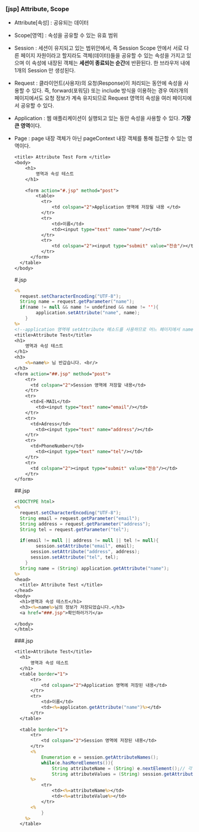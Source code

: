 ### [jsp]  Attribute, Scope

- Attribute[속성] : 공유되는 데이터

- Scope[영역] : 속성을 공유할 수 있는 유효 범위 

- Session : 세션이 유지되고 있는 범위안에서, 즉 Session Scope 안에서 서로 다른 페이지 자원이라고 할지라도 객체(데이터)들을 공유할 수 있는 속성을 가지고 있으며 이 속성에 내장된 객체는 **세션이 종료되는 순간**에 반환된다. 한 브라우저 내에 1개의 Session 만 생성된다.

- Request : 클라이언트(사용자)의 요청(Response)이 처리되는 동안에 속성을 사용할 수 있다. 즉, forward(포워딩) 또는 include 방식을 이용하는 경우 여러개의 페이지에서도 요청 정보가 계속 유지되므로 Request 영역의 속성을 여러 페이지에서 공유할 수 있다.

- Application : 웹 애플리케이션이 실행되고 있는 동안 속성을 사용할 수 있다. **가장 큰 영역**이다.

- Page : page 내장 객체가 아닌 pageContext 내장 객체를 통해 접근할 수 있는 영역이다.

  ```jsp
  <title> Attribute Test Form </title>
  <body>
      <h1>
          영역과 속성 테스트 
      </h1>
      
      <form action="#.jsp" method="post">
          <table>
          	<tr>
          		<td colspan="2">Application 영역에 저장될 내용 </td>
          	</tr>
          	<tr>
          		<td>이름</td>
              	<td><input type="text" name="name"/></td>
          	</tr>
          	<tr>
          		<td colspan="2"><input type="submit" value="전송"/></td>
          	</tr>
      	</form>
  	</table>
  </body>
  ```

  #.jsp

  ```jsp
  <%
  	request.setCharacterEncoding("UTF-8");
  	String name = request.getParameter("name");
  	if(name != null && name != undefined && name != ''){
          application.setAttribute("name", name);
      }
  %>
  <!--application 영역에 setAttribute 메소드를 사용하므로 어느 페이지에서 name을 사용할 수 있게 한다. -->
  <title>Attribute Test</title>
  <h1>
      영역과 속성 테스트
  </h1>
  <h3>
      <%=name%> 님 반갑습니다. <br/>
  </h3>
  <form action="##.jsp" method="post">
      <tr>
      	<td colspan="2">Session 영역에 저장할 내용</td>
      </tr>
      <tr>
      	<td>E-MAIL</td>
          <td><input type="text" name="email"/></td>
      </tr>
      <tr>
      	<td>Adress</td>
          <td><input type="text" name="address"/></td>
      </tr>
      <tr>
      	<td>PhoneNumber</td>
          <td><input type="text" name="tel"/></td>
      </tr>
      <tr>
      	<td colspan="2"><input type="submit" value="전송"/></td>
      </tr>
  </form>
  ```

  ##.jsp

  ```jsp
  <!DOCTYPE html>
  <%
  	request.setCharacterEncoding("UTF-8");
  	String email = request.getParameter("email");
  	String address = request.getParameter("address");
  	String tel = request.getParameter("tel");
  	
  	if(email != null || address != null || tel != null){
          session.setAttribute("email", email);
  		session.setAttribute("address", address);
  		session.setAttribute("tel", tel);
      }	
  	String name = (String) application.getAttribute("name");
  %>
  <head>
  	<title> Attribute Test </title>    
  </head>
  <body>
  	<h1>영역과 속성 테스트</h1>
	<h3><%=name%>님의 정보가 저장되었습니다.</h3>
  	<a href="###.jsp">확인하러가기</a>
      
  </body>
  </html>
  ```
  
    ###.jsp
  
  ```jsp
  <title>Attribute Test</title>
    <h1>
        영역과 속성 테스트
    </h1>
    <table border="1">
        <tr>
            <td colspan="2">Application 영역에 저장된 내용</td>
        </tr>
        <tr>
            <td>이름</td>
            <td><%=applicaton.getAttribute("name")%></td>
        </tr>
    </table>
    
    <table border="1">
        <tr>
        	<td colspan="2">Session 영역에 저장된 내용</td>
        </tr>
        <%
        	Enumeration e = session.getAttributeNames();
        	while(e.hasMoreElements()){
                String attributeName = (String) e.nextElement();// 각 속성들의 이름을 받는다.
                String attributeValues = (String) session.getAttribute(attributeName);
        %>
        	<tr>
        		<td><%=attributeName%></td>
                <td><%=attributeValue%></td>
        	</tr>
        <%
            }
      %>
    </table>
  ```
  
  

  

